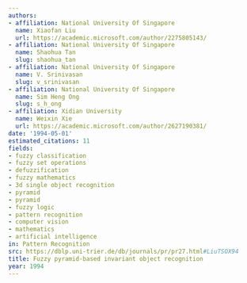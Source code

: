```yaml
---
authors:
- affiliation: National University Of Singapore
  name: Xiaofan Liu
  url: https://academic.microsoft.com/author/2275805143/
- affiliation: National University Of Singapore
  name: Shaohua Tan
  slug: shaohua_tan
- affiliation: National University Of Singapore
  name: V. Srinivasan
  slug: v_srinivasan
- affiliation: National University Of Singapore
  name: Sim Heng Ong
  slug: s_h_ong
- affiliation: Xidian University
  name: Weixin Xie
  url: https://academic.microsoft.com/author/2627190381/
date: '1994-05-01'
estimated_citations: 11
fields:
- fuzzy classification
- fuzzy set operations
- defuzzification
- fuzzy mathematics
- 3d single object recognition
- pyramid
- pyramid
- fuzzy logic
- pattern recognition
- computer vision
- mathematics
- artificial intelligence
in: Pattern Recognition
src: https://dblp.uni-trier.de/db/journals/pr/pr27.html#LiuTSOX94
title: Fuzzy pyramid-based invariant object recognition
year: 1994
---
```

